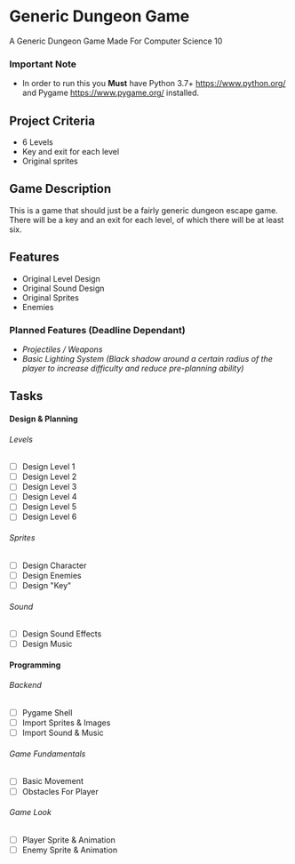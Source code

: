 # Generic Dungeon Game
A Generic Dungeon Game Made For Computer Science 10

### Important Note
 - In order to run this you **Must** have Python 3.7+ https://www.python.org/ and Pygame https://www.pygame.org/ installed.

## Project Criteria
 - 6 Levels
 - Key and exit for each level
 - Original sprites

 ## Game Description
 This is a game that should just be a fairly generic dungeon escape game.
 There will be a key and an exit for each level, of which there will be at least six.
 
 ## Features
 - Original Level Design
 - Original Sound Design
 - Original Sprites
 - Enemies
 ### Planned Features (Deadline Dependant)
 
  - *Projectiles / Weapons*
  - *Basic Lighting System (Black shadow around a certain radius of the player to increase difficulty and reduce pre-planning ability)*
	
## Tasks
#### Design & Planning
###### Levels
 - [ ] Design Level 1
 - [ ] Design Level 2
 - [ ] Design Level 3
 - [ ] Design Level 4
 - [ ] Design Level 5
 - [ ] Design Level 6
###### Sprites
 - [ ] Design Character
 - [ ] Design Enemies
 - [ ] Design "Key"
###### Sound
 - [ ] Design Sound Effects
 - [ ] Design Music
 
#### Programming
###### Backend
 - [ ] Pygame Shell
 - [ ] Import Sprites & Images
 - [ ] Import Sound & Music
###### Game Fundamentals
 - [ ] Basic Movement
 - [ ] Obstacles For Player
###### Game Look
 - [ ] Player Sprite & Animation
 - [ ] Enemy Sprite & Animation
